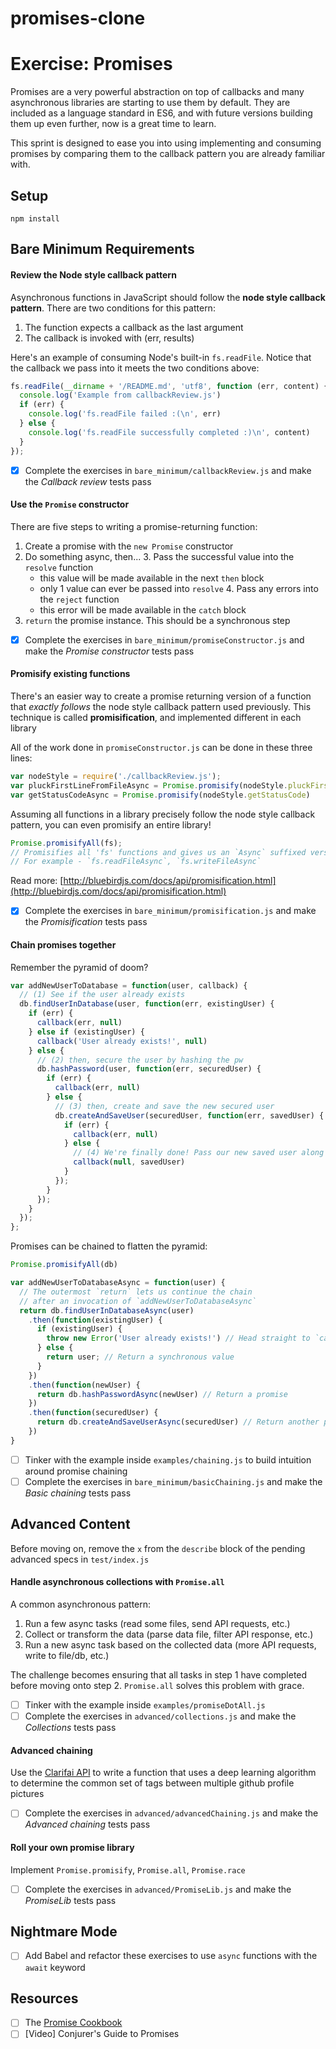 # promises-clone

# Exercise: Promises

Promises are a very powerful abstraction on top of callbacks and many asynchronous libraries are starting to use them by default. They are included as a language standard in ES6, and with future versions building them up even further, now is a great time to learn.

This sprint is designed to ease you into using implementing and consuming promises by comparing them to the callback pattern you are already familiar with.

## Setup

```
npm install
```

## Bare Minimum Requirements

#### Review the Node style callback pattern
Asynchronous functions in JavaScript should follow the **node style callback pattern**. There are two conditions for this pattern:
  1. The function expects a callback as the last argument
  2. The callback is invoked with (err, results)

Here's an example of consuming Node's built-in `fs.readFile`. Notice that the callback we pass into it meets the two conditions above:

```js
fs.readFile(__dirname + '/README.md', 'utf8', function (err, content) {
  console.log('Example from callbackReview.js')
  if (err) {
    console.log('fs.readFile failed :(\n', err)
  } else {
    console.log('fs.readFile successfully completed :)\n', content)
  }
});
```

- [X] Complete the exercises in `bare_minimum/callbackReview.js` and make the *Callback review* tests pass

#### Use the `Promise` constructor

There are five steps to writing a promise-returning function:
  1. Create a promise with the `new Promise` constructor
  2. Do something async, then...
    3. Pass the successful value into the `resolve` function
        - this value will be made available in the next `then` block
        - only 1 value can ever be passed into `resolve`
    4. Pass any errors into the `reject` function
        - this error will be made available in the `catch` block
  5. `return` the promise instance. This should be a synchronous step

- [X] Complete the exercises in `bare_minimum/promiseConstructor.js` and make the *Promise constructor* tests pass

#### Promisify existing functions

There's an easier way to create a promise returning version of a function that *exactly follows* the node style callback pattern used previously. This technique is called **promisification**, and implemented different in each library

All of the work done in `promiseConstructor.js` can be done in these three lines:
```js
var nodeStyle = require('./callbackReview.js');
var pluckFirstLineFromFileAsync = Promise.promisify(nodeStyle.pluckFirstLineFromFile)
var getStatusCodeAsync = Promise.promisify(nodeStyle.getStatusCode)
```

Assuming all functions in a library precisely follow the node style callback pattern, you can even promisify an entire library!
```js
Promise.promisifyAll(fs);
// Promisifies all 'fs' functions and gives us an `Async` suffixed version
// For example - `fs.readFileAsync`, `fs.writeFileAsync`
```

Read more: [http://bluebirdjs.com/docs/api/promisification.html](http://bluebirdjs.com/docs/api/promisification.html)

- [X] Complete the exercises in `bare_minimum/promisification.js` and make the *Promisification* tests pass

#### Chain promises together

Remember the pyramid of doom?

```js
var addNewUserToDatabase = function(user, callback) {
  // (1) See if the user already exists
  db.findUserInDatabase(user, function(err, existingUser) {
    if (err) {
      callback(err, null)
    } else if (existingUser) {
      callback('User already exists!', null)
    } else {
      // (2) then, secure the user by hashing the pw
      db.hashPassword(user, function(err, securedUser) {
        if (err) {
          callback(err, null)
        } else {
          // (3) then, create and save the new secured user
          db.createAndSaveUser(securedUser, function(err, savedUser) {
            if (err) {
              callback(err, null)
            } else {
              // (4) We're finally done! Pass our new saved user along
              callback(null, savedUser)
            }
          });
        }
      });
    }
  });
};
```

Promises can be chained to flatten the pyramid:

```js
Promise.promisifyAll(db)

var addNewUserToDatabaseAsync = function(user) {
  // The outermost `return` lets us continue the chain
  // after an invocation of `addNewUserToDatabaseAsync`
  return db.findUserInDatabaseAsync(user)
    .then(function(existingUser) {
      if (existingUser) {
        throw new Error('User already exists!') // Head straight to `catch`. Do not pass Go, do not collect $200
      } else {
        return user; // Return a synchronous value
      }
    })
    .then(function(newUser) {
      return db.hashPasswordAsync(newUser) // Return a promise
    })
    .then(function(securedUser) {
      return db.createAndSaveUserAsync(securedUser) // Return another promise
    })
}
```

- [ ] Tinker with the example inside `examples/chaining.js` to build intuition around promise chaining
- [ ] Complete the exercises in `bare_minimum/basicChaining.js` and make the *Basic chaining* tests pass

## Advanced Content

Before moving on, remove the `x` from the `describe` block of the pending advanced specs in `test/index.js`

#### Handle asynchronous collections with `Promise.all`

A common asynchronous pattern:
  1. Run a few async tasks (read some files, send API requests, etc.)
  2. Collect or transform the data (parse data file, filter API response, etc.)
  3. Run a new async task based on the collected data (more API requests, write to file/db, etc.)

The challenge becomes ensuring that all tasks in step 1 have completed before moving onto step 2. `Promise.all` solves this problem with grace.

- [ ] Tinker with the example inside `examples/promiseDotAll.js`
- [ ] Complete the exercises in `advanced/collections.js` and make the *Collections* tests pass

#### Advanced chaining

Use the [Clarifai API](https://www.clarifai.com/api) to write a function that uses a deep learning algorithm to determine the common set of tags between multiple github profile pictures

- [ ] Complete the exercises in `advanced/advancedChaining.js` and make the *Advanced chaining* tests pass

#### Roll your own promise library

Implement `Promise.promisify`, `Promise.all`, `Promise.race`

- [ ] Complete the exercises in `advanced/PromiseLib.js` and make the *PromiseLib* tests pass

## Nightmare Mode

- [ ] Add Babel and refactor these exercises to use `async` functions with the `await` keyword

## Resources
- [ ] The [Promise Cookbook](https://github.com/mattdesl/promise-cookbook)
- [ ] [Video] Conjurer's Guide to Promises
